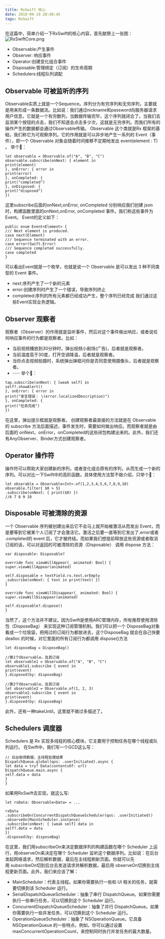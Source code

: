 ```yaml
---
title: RxSwift 核心
date: 2018-09-19 20:49:45
tags: RxSwift
---
```

在这篇中，简单介绍一下RxSwift的核心内容，首先献祭上一张图：
![RxSwiftCore.png](https://upload-images.jianshu.io/upload_images/2855070-90edfb06fc5c1b73.png?imageMogr2/auto-orient/strip%7CimageView2/2/w/1240)
- Observable:产生事件
- Observer: 响应事件
- Operator:创建变化组合事件
- Disposable:管理绑定（订阅）的生命周期
- Schedulers:线程队列调配
## Observable 可被监听的序列
Observable实质上就是一个Sequence。序列分为有穷序列和无穷序列，主要就是用来形成一条数据流。比如说：我们通过nickname和password向服务器请求用户信息，它就是一个有穷数列，当数据传输完毕，这个序列就闭合了。当我们去监测某个按钮的点击，我们不知道会点击多少次，这就是无穷序列。而我们所有的操作产生的数据都会通过Observable传输。
Observable<T> 这个类就是Rx 框架的基础，我们称它为可观察序列。它的作用就是可以异步地产生一系列的 Event（事件），即一个 Observable<T> 对象会随着时间推移不定期地发出 event(element : T) 。
举个🌰：
```
let observable = Observable.of("A", "B", "C")
observable.subscribe(onNext: { element in
print(element)
}, onError: { error in
print(error)
}, onCompleted: {
print("completed")
}, onDisposed: {
print("disposed")
})
```
这里subscribe后面的onNext,onError, onCompleted 分别响应我们创建 json 时，构建函数里面的onNext,onError, onCompleted 事件。我们称这些事件为 Event。
Event的定义如下：
```
public enum Event<Element> {
/// Next element is produced.
case next(Element)
/// Sequence terminated with an error.
case error(Swift.Error)
/// Sequence completed successfully.
case completed
}
```
可以看出Event就是一个枚举，也就是说一个 Observable 是可以发出 3 种不同类型的 Event 事件。
- next:序列产生了一个新的元素
- error:创建序列时产生了一个错误，导致序列终止
- completed:序列的所有元素都已经成功产生，整个序列已经完成
我们通过这些Event实现业务逻辑。
##  Observer 观察者
观察者（Observer）的作用就是监听事件，然后对这个事件做出响应，或者说任何响应事件的行为都是观察者。比如：
- 当前视频播放到30分钟时，弹出视频小剧场(广告)，后者就是观察者。
- 当前温度高于30度，打开空调降温，后者就是观察者。
- 当你点击视频拍摄时，系统弹出弹框问你是否同意使用摄像头，后者就是观察者。
- ······
举个🌰：
```
tap.subscribe(onNext: { [weak self] in
self?.showAlert()
}, onError: { error in
print("发生错误： \(error.localizedDescription)")
}, onCompleted: {
print("任务完成")
})
```
在这里，弹出提示框就是观察者。
创建观察者最直接的方法就是在 Observable 的 subscribe 方法后面描述，事件发生时，需要如何做出响应。而观察者就是由后面的 onNext，onError，onCompleted的这些闭包构建出来的。此外，我们还有AnyObserver、Binder方式创建观察者。
## Operator  操作符
操作符可以帮助大家创建新的序列，或者变化组合原有的序列，从而生成一个新的序列。可以对比一下Swift中的高阶函数。具体使用方法暂不做介绍，只举个🌰：
```
let obserable = Observable<Int>.of(1,2,3,4,5,6,7,8,9,10)
obserable.filter{ $0 > 5}
.subscribe(onNext: { print($0) })
//6 7 8 9 10
```

## Disposable  可被清除的资源
一个 Observable 序列被创建出来后它不会马上就开始被激活从而发出 Event，而是要等到它被某个人订阅了才会激活它。激活之后要一直等到它发出了.error或者 .completed的 event 后，它才被终结。而如果我们想提前释放这些资源或者取消订阅的话，可以对返回的可被清除的资源（Disposable） 调用 dispose 方法：
```
var disposable: Disposable?

override func viewWillAppear(_ animated: Bool) {
super.viewWillAppear(animated)

self.disposable = textField.rx.text.orEmpty
.subscribe(onNext: { text in print(text) })
}

override func viewWillDisappear(_ animated: Bool) {
super.viewWillDisappear(animated)

self.disposable?.dispose()
}
```
当然了，这个方法并不建议。因为Swift是使用ARC管理内存，所有推荐使用清除包（DisposeBag） 来实现这种订阅管理机制。我们可以把一个 DisposeBag对象看成一个垃圾袋，把用过的订阅行为都放进去，这个DisposeBag 就会在自己快要dealloc 的时候，对它里面的所有订阅行为都调用 dispose()方法
```
let disposeBag = DisposeBag()

//第1个Observable，及其订阅
let observable1 = Observable.of("A", "B", "C")
observable1.subscribe { event in
print(event)
}.disposed(by: disposeBag)

//第2个Observable，及其订阅
let observable2 = Observable.of(1, 2, 3)
observable2.subscribe { event in
print(event)
}.disposed(by: disposeBag)

```
此外，还有一种takeUntil，这里就不做过多描述了。
## Schedulers 调度器
Schedulers 是 Rx 实现多线程的核心模块，它主要用于控制任务在哪个线程或队列运行。
在Swift中，我们写一个GCD这么写：
```
// 后台取得数据，主线程处理结果
DispatchQueue.global(qos: .userInitiated).async {
let data = try? Data(contentsOf: url)
DispatchQueue.main.async {
self.data = data
}
}
```
如果用RxSwift去实现，就这么写:
```
let rxData: Observable<Data> = ...

rxData
.subscribeOn(ConcurrentDispatchQueueScheduler(qos: .userInitiated))
.observeOn(MainScheduler.instance)
.subscribe(onNext: { [weak self] data in
self?.data = data
})
.disposed(by: disposeBag)
```
在这里，我们用subscribeOn来决定数据序列的构建函数在哪个 Scheduler 上运行，用observeOn来决定在哪个 Scheduler 监听这个数据序列。比如说：在后台发起网络请求，然后解析数据，最后在主线程刷新页面。你就可以先用 subscribeOn切到后台去发送请求并解析数据，最后用 observeOn切换到主线程更新页面。此外，我们来应该了解：
- MainScheduler：代表主线程。如果你需要执行一些和 UI 相关的任务，就需要切换到该 Scheduler 运行。
- SerialDispatchQueueScheduler：抽象了串行 DispatchQueue。如果你需要执行一些串行任务，可以切换到这个 Scheduler 运行。
- ConcurrentDispatchQueueScheduler：抽象了并行 DispatchQueue。如果你需要执行一些并发任务，可以切换到这个 Scheduler 运行。
- OperationQueueScheduler：抽象了 NSOperationQueue。它具备 NSOperationQueue 的一些特点，例如，你可以通过设置maxConcurrentOperationCount，来控制同时执行并发任务的最大数量。

